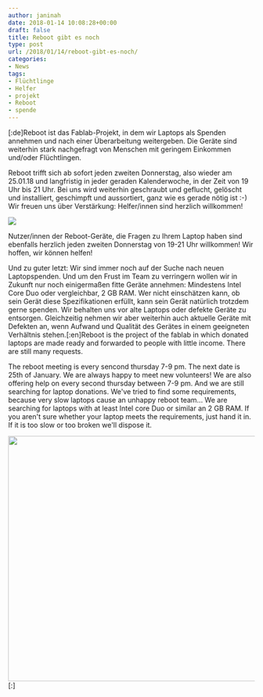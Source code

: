 ```yaml
---
author: janinah
date: 2018-01-14 10:08:28+00:00
draft: false
title: Reboot gibt es noch
type: post
url: /2018/01/14/reboot-gibt-es-noch/
categories:
- News
tags:
- Flüchtlinge
- Helfer
- projekt
- Reboot
- spende
---
```


[:de]Reboot ist das Fablab-Projekt, in dem wir Laptops als Spenden annehmen und nach einer Überarbeitung weitergeben. Die Geräte sind weiterhin stark nachgefragt von Menschen mit geringem Einkommen und/oder Flüchtlingen.

Reboot trifft sich ab sofort jeden zweiten Donnerstag, also wieder am 25.01.18 und langfristig in jeder geraden Kalenderwoche, in der Zeit von 19 Uhr bis 21 Uhr. Bei uns wird weiterhin geschraubt und geflucht, gelöscht und installiert, geschimpft und aussortiert, ganz wie es gerade nötig ist :-) Wir freuen uns über Verstärkung: Helfer/innen sind herzlich willkommen!

![](https://www.fablab-neckar-alb.org/wp-content/uploads/2016/10/20161008173156_IMG_8095-300x200.jpg)


Nutzer/innen der Reboot-Geräte, die Fragen zu Ihrem Laptop haben sind ebenfalls herzlich jeden zweiten Donnerstag von 19-21 Uhr willkommen! Wir hoffen, wir können helfen!

Und zu guter letzt: Wir sind immer noch auf der Suche nach neuen Laptopspenden. Und um den Frust im Team zu verringern wollen wir in Zukunft nur noch einigermaßen fitte Geräte annehmen: Mindestens Intel Core Duo oder vergleichbar, 2 GB RAM. Wer nicht einschätzen kann, ob sein Gerät diese Spezifikationen erfüllt, kann sein Gerät natürlich trotzdem gerne spenden. Wir behalten uns vor alte Laptops oder defekte Geräte zu entsorgen. Gleichzeitig nehmen wir aber weiterhin auch aktuelle Geräte mit Defekten an, wenn Aufwand und Qualität des Gerätes in einem geeigneten Verhältnis stehen.[:en]Reboot is the project of the fablab in which donated laptops are made ready and forwarded to people with little income. There are still many requests.

The reboot meeting is every sencond thursday 7-9 pm. The next date is 25th of January. We are always happy to meet new volunteers! We are also offering help on every second thursday between 7-9 pm. And we are still searching for laptop donations. We've tried to find some requirements, because very slow laptops cause an unhappy reboot team... We are searching for laptops with at least Intel core Duo or similar an 2 GB RAM. If you aren't sure whether your laptop meets the requirements, just hand it in. If it is too slow or too broken we'll dispose it.

<img class="alignright size-large wp-image-1719" src="https://www.fablab-neckar-alb.org/wp-content/uploads/2016/10/20161008173156_IMG_8095-1024x683.jpg" alt="" width="750" height="500" />[:]
